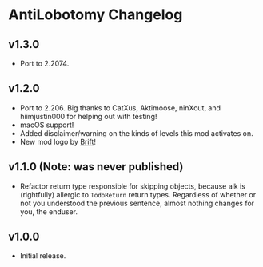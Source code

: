 # AntiLobotomy Changelog
## v1.3.0
- Port to 2.2074.
## v1.2.0
- Port to 2.206. Big thanks to CatXus, Aktimoose, ninXout, and hiimjustin000 for helping out with testing!
- macOS support!
- Added disclaimer/warning on the kinds of levels this mod activates on.
- New mod logo by [Brift](https://twitter.com/BriftXD)!
## v1.1.0 (Note: was never published)
- Refactor return type responsible for skipping objects, because alk is (rightfully) allergic to `TodoReturn` return types. Regardless of whether or not you understood the previous sentence, almost nothing changes for you, the enduser.
## v1.0.0
- Initial release.